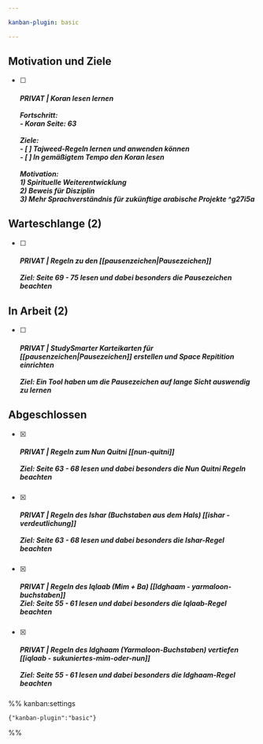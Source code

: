 ```yaml
---

kanban-plugin: basic

---
```


## Motivation und Ziele

- [ ] ##### PRIVAT | Koran lesen lernen<br><br>Fortschritt:<br>-  Koran Seite: 63<br><br>Ziele:<br>- [ ]  Tajweed-Regeln lernen und anwenden können<br>- [ ] In gemäßigtem Tempo den Koran lesen<br><br>Motivation:<br>1) Spirituelle Weiterentwicklung<br>2) Beweis für Disziplin<br>3) Mehr Sprachverständnis für zukünftige arabische Projekte ^g27i5a


## Warteschlange (2)

- [ ] ##### PRIVAT | Regeln zu den [[pausenzeichen|Pausezeichen]]<br><br>Ziel: Seite 69 - 75 lesen und dabei besonders die Pausezeichen beachten


## In Arbeit (2)

- [ ] ##### PRIVAT |  StudySmarter Karteikarten für [[pausenzeichen|Pausezeichen]] erstellen und Space Repitition einrichten<br><br>Ziel: Ein Tool haben um die Pausezeichen auf lange Sicht auswendig zu lernen


## Abgeschlossen

- [x] ##### PRIVAT | Regeln zum Nun Quitni [[nun-quitni]]<br><br>Ziel: Seite 63 - 68 lesen und dabei besonders die Nun Quitni Regeln beachten
- [x] ##### PRIVAT | Regeln des Ishar (Buchstaben aus dem Hals) [[ishar - verdeutlichung]]<br><br>Ziel: Seite 63 - 68 lesen und dabei besonders die Ishar-Regel beachten
- [x] ##### PRIVAT | Regeln des Iqlaab (Mim + Ba) [[Idghaam - yarmaloon-buchstaben]]<br>Ziel: Seite 55 - 61 lesen und dabei besonders die Iqlaab-Regel beachten
- [x] ##### PRIVAT | Regeln des Idghaam (Yarmaloon-Buchstaben) vertiefen [[iqlaab - sukuniertes-mim-oder-nun]]<br><br>Ziel: Seite 55 - 61 lesen und dabei besonders die Idghaam-Regel beachten




%% kanban:settings
```
{"kanban-plugin":"basic"}
```
%%